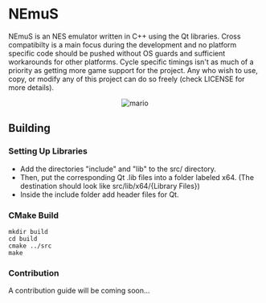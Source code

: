 # NEmuS
NEmuS is an NES emulator written in C++ using the Qt libraries. Cross compatibilty is a main focus during the development and no platform specific code should be pushed without OS guards and sufficient workarounds for other platforms. Cycle specific timings isn't as much of a priority as getting more game support for the project. Any who wish to use, copy, or modify any of this project can do so freely (check LICENSE for more details).

<div style="text-align:center"><img src="https://github.com/didgeridoomh/nemus/raw/master/resources/nes_mario.gif" alt="mario" /></div>

## Building
### Setting Up Libraries
 - Add the directories "include" and "lib" to the src/ directory. 
 - Then, put the corresponding Qt .lib files into a folder labeled x64. (The destination should look like src/lib/x64/{Library Files})
 - Inside the include folder add header files for Qt.

### CMake Build
```
mkdir build
cd build
cmake ../src
make
```

### Contribution
A contribution guide will be coming soon...
